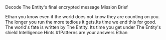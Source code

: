 Decode The Entity's final encrypted message
Mission Brief

Ethan you know even if the world does not know they are counting on you. The longer you run the more tedious it gets.Its time we end this for good. The world's fate is written by The Entity. Its time you get under The Entity's shield
Intelligence Hints
#1Patterns are your answers Ethan
